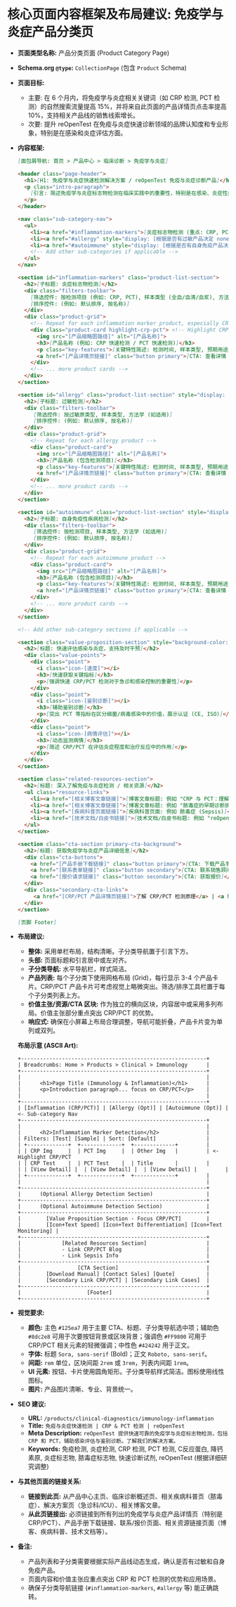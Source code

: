 # 核心页面内容框架及布局建议: 免疫学与炎症产品分类页

*   **页面类型名称:** 产品分类页面 (Product Category Page)
*   **Schema.org `@type`:** `CollectionPage` (包含 `Product` Schema)
*   **页面目标:**
    *   主要: 在 6 个月内，将免疫学与炎症相关关键词（如 CRP 检测, PCT 检测）的自然搜索流量提高 15%，并将来自此页面的产品详情页点击率提高 10%，支持相关产品线的销售线索增长。
    *   次要: 提升 reOpenTest 在免疫与炎症快速诊断领域的品牌认知度和专业形象，特别是在感染和炎症评估方面。

*   **内容框架:**

    ```markdown
    [面包屑导航: 首页 > 产品中心 > 临床诊断 > 免疫学与炎症]

    <header class="page-header">
      <h1>[H1: 免疫学与炎症快速检测解决方案 / reOpenTest 免疫与炎症诊断产品]</h1>
      <p class="intro-paragraph">
        [引言: 简述免疫学与炎症标志物检测在临床实践中的重要性，特别是在感染、炎症性疾病和自身免疫性疾病的诊断与管理方面。突出 reOpenTest 解决方案的优势：快速、可靠，辅助关键临床决策（如区分感染类型）。自然融入核心关键词。]
      </p>
    </header>

    <nav class="sub-category-nav">
      <ul>
        <li><a href="#inflammation-markers">[炎症标志物检测 (重点: CRP, PCT)]</a></li>
        <li><a href="#allergy" style="display: [根据是否有过敏产品决定 none 或 inline-block];">[过敏检测 (如有)]</a></li>
        <li><a href="#autoimmune" style="display: [根据是否有自身免疫产品决定 none 或 inline-block];">[自身免疫性疾病检测 (如有)]</a></li>
        <!-- Add other sub-categories if applicable -->
      </ul>
    </nav>

    <section id="inflammation-markers" class="product-list-section">
      <h2>[子标题: 炎症标志物检测]</h2>
      <div class="filters-toolbar">
        [筛选控件: 按检测项目 (例如: CRP, PCT), 样本类型 (全血/血清/血浆), 方法学 (如适用)]
        [排序控件: (例如: 默认排序, 按名称)]
      </div>
      <div class="product-grid">
        <!-- Repeat for each inflammation marker product, especially CRP & PCT -->
        <div class="product-card highlight-crp-pct"> <!-- Highlight CRP/PCT cards if needed -->
          <img src="[产品缩略图路径]" alt="[产品名称]">
          <h3>[产品名称 (例如: CRP 快速检测 / PCT 快速检测)]</h3>
          <p class="key-features">[关键特性简述: 检测时间, 样本类型, 预期用途/临床意义 (例如 辅助细菌感染诊断)]</p>
          <a href="[产品详情页链接]" class="button primary">[CTA: 查看详情 / 获取规格]</a>
        </div>
        <!-- ... more product cards -->
      </div>
    </section>

    <section id="allergy" class="product-list-section" style="display: [根据是否有过敏产品决定 none 或 block];">
      <h2>[子标题: 过敏检测]</h2>
      <div class="filters-toolbar">
         [筛选控件: 按过敏原类型, 样本类型, 方法学 (如适用)]
         [排序控件: (例如: 默认排序, 按名称)]
      </div>
      <div class="product-grid">
        <!-- Repeat for each allergy product -->
        <div class="product-card">
          <img src="[产品缩略图路径]" alt="[产品名称]">
          <h3>[产品名称 (包含检测项目)]</h3>
          <p class="key-features">[关键特性简述: 检测时间, 样本类型, 预期用途/临床意义]</p>
          <a href="[产品详情页链接]" class="button primary">[CTA: 查看详情 / 获取规格]</a>
        </div>
        <!-- ... more product cards -->
      </div>
    </section>

    <section id="autoimmune" class="product-list-section" style="display: [根据是否有自身免疫产品决定 none 或 block];">
      <h2>[子标题: 自身免疫性疾病检测]</h2>
      <div class="filters-toolbar">
         [筛选控件: 按检测项目, 样本类型, 方法学 (如适用)]
         [排序控件: (例如: 默认排序, 按名称)]
      </div>
      <div class="product-grid">
        <!-- Repeat for each autoimmune product -->
        <div class="product-card">
          <img src="[产品缩略图路径]" alt="[产品名称]">
          <h3>[产品名称 (包含检测项目)]</h3>
          <p class="key-features">[关键特性简述: 检测时间, 样本类型, 预期用途/临床意义]</p>
          <a href="[产品详情页链接]" class="button primary">[CTA: 查看详情 / 获取规格]</a>
        </div>
        <!-- ... more product cards -->
      </div>
    </section>

    <!-- Add other sub-category sections if applicable -->

    <section class="value-proposition-section" style="background-color: var(--secondary-color-light, #e8f4fc);"> <!-- Optional section, focus on CRP/PCT value -->
      <h2>[标题: 快速评估感染与炎症，支持及时干预]</h2>
      <div class="value-points">
        <div class="point">
          <i class="icon-[速度]"></i>
          <h3>[快速获取关键指标]</h3>
          <p>[强调快速 CRP/PCT 检测对于急诊和感染控制的重要性]</p>
        </div>
        <div class="point">
          <i class="icon-[鉴别诊断]"></i>
          <h3>[辅助鉴别诊断]</h3>
          <p>[突出 PCT 等指标在区分细菌/病毒感染中的价值，展示认证 (CE, ISO)]</p>
        </div>
        <div class="point">
          <i class="icon-[病情评估]"></i>
          <h3>[动态监测病情]</h3>
          <p>[简述 CRP/PCT 在评估炎症程度和治疗反应中的作用]</p>
        </div>
      </div>
    </section>

    <section class="related-resources-section">
      <h2>[标题: 深入了解免疫与炎症检测 / 相关资源]</h2>
      <ul class="resource-links">
        <li><a href="[相关博客文章链接]">[博客文章标题: 例如 "CRP 与 PCT：理解炎症标志物"]</a></li>
        <li><a href="[相关博客文章链接]">[博客文章标题: 例如 "脓毒症的早期诊断挑战"]</a></li>
        <li><a href="[疾病科普页面链接]">[疾病科普页面: 例如 脓毒症 (Sepsis)]</a></li>
        <li><a href="[技术文档/白皮书链接]">[技术文档/白皮书标题: 例如 "reOpenTest CRP/PCT 检测性能评估"]</a></li>
      </ul>
    </section>

    <section class="cta-section primary-cta-background">
      <h2>[标题: 获取免疫学与炎症产品详细信息]</h2>
      <div class="cta-buttons">
        <a href="[产品手册下载链接]" class="button primary">[CTA: 下载产品手册]</a>
        <a href="[联系表单链接]" class="button secondary">[CTA: 联系销售顾问]</a>
        <a href="[报价请求链接]" class="button secondary">[CTA: 获取报价]</a>
      </div>
      <div class="secondary-cta-links">
         <a href="[CRP/PCT 产品详情页链接]">了解 CRP/PCT 检测原理</a> | <a href="[临床应用案例链接]">查看临床应用案例</a>
      </div>
    </section>

    [页脚 Footer]
    ```

*   **布局建议:**
    *   **整体:** 采用单栏布局，结构清晰。子分类导航置于引言下方。
    *   **头部:** 页面标题和引言居中或左对齐。
    *   **子分类导航:** 水平导航栏，样式简洁。
    *   **产品列表:** 每个子分类下使用网格布局 (Grid)，每行显示 3-4 个产品卡片。CRP/PCT 产品卡片可考虑视觉上略微突出。筛选/排序工具栏置于每个子分类列表上方。
    *   **价值主张/资源/CTA 区块:** 作为独立的横向区块，内容居中或采用多列布局。价值主张部分重点突出 CRP/PCT 的优势。
    *   **响应式:** 确保在小屏幕上布局合理调整，导航可能折叠，产品卡片变为单列或双列。

    **布局示意 (ASCII Art):**

    ```
    +-----------------------------------------------------------+
    | Breadcrumbs: Home > Products > Clinical > Immunology      |
    +-----------------------------------------------------------+
    |                                                           |
    |      <h1>Page Title (Immunology & Inflammation)</h1>      |
    |      <p>Introduction paragraph... focus on CRP/PCT</p>    |
    |                                                           |
    +-----------------------------------------------------------+
    | [Inflammation (CRP/PCT)] | [Allergy (Opt)] | [Autoimmune (Opt)] | <- Sub-category Nav
    +-----------------------------------------------------------+
    |                                                           |
    |      <h2>Inflammation Marker Detection</h2>               |
    | Filters: [Test] [Sample] | Sort: [Default]                |
    | +-------------+  +-------------+  +-------------+         |
    | | CRP Img     |  | PCT Img     |  | Other Img   |         | <- Highlight CRP/PCT
    | | CRP Test    |  | PCT Test    |  | Title       |         |
    | | [View Detail] |  | [View Detail] |  | [View Detail] |         |
    | +-------------+  +-------------+  +-------------+         |
    |                                                           |
    +-----------------------------------------------------------+
    |      (Optional Allergy Detection Section)                 |
    +-----------------------------------------------------------+
    |      (Optional Autoimmune Detection Section)              |
    +-----------------------------------------------------------+
    |        [Value Proposition Section - Focus CRP/PCT]        |
    |        [Icon+Text Speed] [Icon+Text Differentiation] [Icon+Text Monitoring] |
    +-----------------------------------------------------------+
    |             [Related Resources Section]                   |
    |             - Link CRP/PCT Blog                           |
    |             - Link Sepsis Info                            |
    +-----------------------------------------------------------+
    |                  [CTA Section]                            |
    |        [Download Manual] [Contact Sales] [Quote]          |
    |        [Secondary Link CRP/PCT] | [Secondary Link Cases]  |
    +-----------------------------------------------------------+
    |                     [Footer]                              |
    +-----------------------------------------------------------+
    ```

*   **视觉要求:**
    *   **颜色:** 主色 `#125ea7` 用于主要 CTA、标题、子分类导航选中项；辅助色 `#8dc2e8` 可用于次要按钮背景或区块背景；强调色 `#FF9800` 可用于 CRP/PCT 相关元素的轻微强调；中性色 `#424242` 用于正文。
    *   **字体:** 标题 `Sora, sans-serif` (Bold)；正文 `Roboto, sans-serif`。
    *   **间距:** `rem` 单位，区块间距 `2rem` 或 `3rem`，列表内间距 `1rem`。
    *   **UI 元素:** 按钮、卡片使用圆角矩形。子分类导航样式简洁。图标使用线性图标。
    *   **图片:** 产品图片清晰、专业、背景统一。

*   **SEO 建议:**
    *   **URL:** `/products/clinical-diagnostics/immunology-inflammation`
    *   **Title:** `免疫与炎症快速检测 | CRP & PCT 检测 | reOpenTest`
    *   **Meta Description:** `reOpenTest 提供快速可靠的免疫学与炎症标志物检测，包括 CRP 和 PCT，辅助感染评估与鉴别诊断。了解我们的解决方案。`
    *   **Keywords:** 免疫检测, 炎症检测, CRP 检测, PCT 检测, C反应蛋白, 降钙素原, 炎症标志物, 脓毒症标志物, 快速诊断试剂, reOpenTest (根据详细研究调整)

*   **与其他页面的链接关系:**
    *   **链接到此页:** 从产品中心主页、临床诊断概述页、相关疾病科普页（脓毒症）、解决方案页（急诊科/ICU）、相关博客文章。
    *   **从此页链接出:** 必须链接到所有列出的免疫学与炎症产品详情页（特别是 CRP/PCT）、产品手册下载链接、联系/报价页面、相关资源链接页面（博客、疾病科普、技术文档等）。

*   **备注:**
    *   产品列表和子分类需要根据实际产品线动态生成，确认是否有过敏和自身免疫产品。
    *   页面内容和价值主张应重点突出 CRP 和 PCT 检测的优势和应用场景。
    *   确保子分类导航链接 (`#inflammation-markers`, `#allergy` 等) 能正确跳转。
